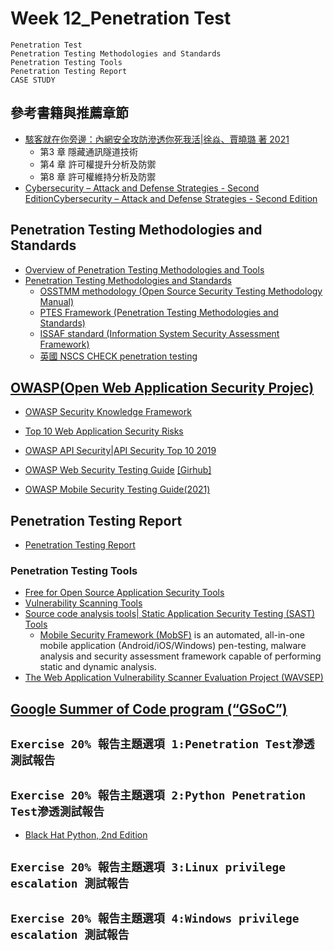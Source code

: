 # Week 12_Penetration Test
```
Penetration Test
Penetration Testing Methodologies and Standards
Penetration Testing Tools
Penetration Testing Report
CASE STUDY
```
## 參考書籍與推薦章節
- [駭客就在你旁邊：內網安全攻防滲透你死我活|徐焱、賈曉璐 著 2021](https://www.tenlong.com.tw/products/9789860776010)
  - 第3 章 隱藏通訊隧道技術
  - 第4 章 許可權提升分析及防禦
  - 第8 章 許可權維持分析及防禦
- [Cybersecurity – Attack and Defense Strategies - Second EditionCybersecurity – Attack and Defense Strategies - Second Edition]()
## Penetration Testing Methodologies and Standards
- [Overview of Penetration Testing Methodologies and Tools](http://staff.bilkent.edu.tr/emreyuce/wp-content/uploads/sites/341/2019/02/CS479-Overview-of-pentesting-and-tools-v0.8.pdf)
- [Penetration Testing Methodologies and Standards]()
  - [OSSTMM methodology (Open Source Security Testing Methodology Manual)](https://www.isecom.org/OSSTMM.3.pdf)
  - [PTES Framework (Penetration Testing Methodologies and Standards)]()
  - [ISSAF standard (Information System Security Assessment Framework)]()
  - [英國 NSCS CHECK penetration testing](https://www.ncsc.gov.uk/information/check-penetration-testing)

## [OWASP(Open Web Application Security Projec)](https://owasp.org/)
- [OWASP Security Knowledge Framework](https://owasp.org/www-project-security-knowledge-framework/)

- [Top 10 Web Application Security Risks](https://owasp.org/www-project-top-ten/)
- [OWASP API Security|API Security Top 10 2019](https://owasp.org/www-project-api-security/)

- [OWASP Web Security Testing Guide](https://owasp.org/www-project-web-security-testing-guide/) [[Girhub]](https://github.com/OWASP/wstg)
- [OWASP Mobile Security Testing Guide(2021)](https://owasp.org/www-project-mobile-security-testing-guide/)

## Penetration Testing Report
- [Penetration Testing Report](https://www.vumetric.com/blog/5-items-you-should-find-in-a-penetration-testing-report/)

### Penetration Testing Tools
- [Free for Open Source Application Security Tools](https://owasp.org/www-community/Free_for_Open_Source_Application_Security_Tools)
- [Vulnerability Scanning Tools](https://owasp.org/www-community/Vulnerability_Scanning_Tools)
- [Source code analysis tools| Static Application Security Testing (SAST) Tools](https://owasp.org/www-community/Source_Code_Analysis_Tools)
  - [Mobile Security Framework (MobSF)](https://github.com/MobSF/Mobile-Security-Framework-MobSF) is an automated, all-in-one mobile application (Android/iOS/Windows) pen-testing, malware analysis and security assessment framework capable of performing static and dynamic analysis.
- [The Web Application Vulnerability Scanner Evaluation Project (WAVSEP)](https://sectooladdict.blogspot.com/) 

## [Google Summer of Code program (“GSoC”)](https://summerofcode.withgoogle.com/)


## `Exercise 20% 報告主題選項 1:Penetration Test滲透測試報告`
## `Exercise 20% 報告主題選項 2:Python Penetration Test滲透測試報告`

- [Black Hat Python, 2nd Edition](https://nostarch.com/black-hat-python2E)

## `Exercise 20% 報告主題選項 3:Linux privilege escalation 測試報告`
## `Exercise 20% 報告主題選項 4:Windows privilege escalation 測試報告`
